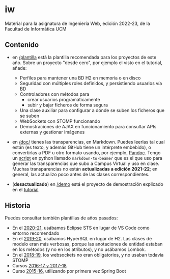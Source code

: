 # iw

Material para la asignatura de Ingeniería Web, edición 2022-23, de la Facultad de Informática UCM

## Contenido

* en [/plantilla](https://github.com/manuel-freire/iw1/tree/master/plantilla) está la plantilla recomendada para los proyectos de este año. Sobre un proyecto "desde cero", por ejemplo el visto en el tutorial, añade:

    - Perfiles para mantener una BD H2 en memoria o en disco
    - Seguridad con múltiples roles definidos, y persistiendo usuarios vía BD
    - Controladores con métodos para
        * crear usuarios programáticamente
        * subir y bajar ficheros de forma segura
    - Una clase auxiliar para configurar a dónde se suben los ficheros que se suben
    - WebSockets con STOMP funcionando
    - Demostraciones de AJAX en funcionamiento para consultar APIs externas y gestionar imágenes

* en [/doc/](https://github.com/manuel-freire/iw/tree/master/doc) tienes las transparencias, en Markdown. Puedes leerlas tal cual están (es texto, y además GitHub tiene un intérprete embebido), o convertirlas a PDF u otro formato usando, por ejemplo, [Pandoc](https://pandoc.org). Tengo un [script](https://github.com/manuel-freire/fdi-utils) en python llamado `markdown-to-beamer` que es el que uso para generar las transparencias que subo a Campus Virtual y uso en clase. Muchas transparencias no están **actualizadas a edición 2021-22**; en general, las actualizo poco antes de las clases correspondientes.

* (**desactualizado**) en [/demo](https://github.com/manuel-freire/iw/tree/master/demo) está el proyecto de demostración explicado en el [tutorial](https://github.com/manuel-freire/iw/blob/master/doc/05-tutorial.md)

## Historia

Puedes consultar también plantillas de años pasados:

   - En el [2020-21](https://github.com/manuel-freire/iw/tree/version-del-curso-2020-21), usábamos Eclipse STS en lugar de VS Code como entorno recomendado
   - En el [2019-20](https://github.com/manuel-freire/iw/tree/version-del-curso-2019-20), usábamos HyperSQL en lugar de H2. Las clases de modelo eran más verbosas, porque las anotaciones de entidad estaban en los métodos (y no en los atributos), y no usábamos Lombok.
   - En el [2018-19](https://github.com/manuel-freire/iw1819), los websockets no eran obligatorios, y no usaban todavía STOMP
   - Cursos [2016-17 y 2017-18](https://github.com/manuel-freire/iw-1718)
   - Curso [2015-16](https://github.com/manuel-freire/iw-1516), utilizando por primera vez Spring Boot
